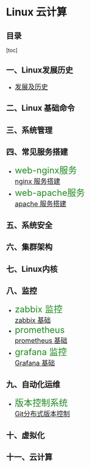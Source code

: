 
# Linux 云计算
## 目录
[toc]

## 一、Linux发展历史
* <font size=4>[发展及历史](https://abbott68.github.io/linux/history/linux发展及历史.html)</font></br>

## 二、Linux 基础命令
## 三、系统管理
## 四、常见服务搭建
* <font size=5 color=ForestGreen> web-nginx服务</font></br>
<font size=4>[nginx 服务搭建](https://abbott68.github.io/linux/WebServer/nginx/nginx服务器搭建.html)</font></br>
* <font size=5 color=ForestGreen> web-apache服务</font></br>
<font size=4>[apache 服务搭建](https://abbott68.gitbhub/linux/WebServer/apache/Apache.html)</font></br>

## 五、系统安全
## 六、集群架构
## 七、Linux内核
## 八、监控
* <font size=5 color=ForestGreen> zabbix 监控 </font></br>
<font size=4>[zabbix 基础](https://abbott68.github.io/linux/监控/zabbix/)</font></br>
* <font size=5 color=ForestGreen> prometheus  </font></br>
<font size=4>[prometheus 基础](https://abbott68.github.io/linux/监控/prometheus)</font></br>
* <font size=5 color=ForestGreen> grafana 监控 </font></br>
<font size=4>[Grafana 基础](https://abbott68.github.io/linux/监控/grafana/Grafana.html)</font>

## 九、自动化运维
* <font size=5 color=ForestGreen> 版本控制系统</font></br>
<font size=4>[Git分布式版本控制](https://abbott68.github.io/linux/git/git.html)</font>

## 十、虚拟化
## 十一、云计算
